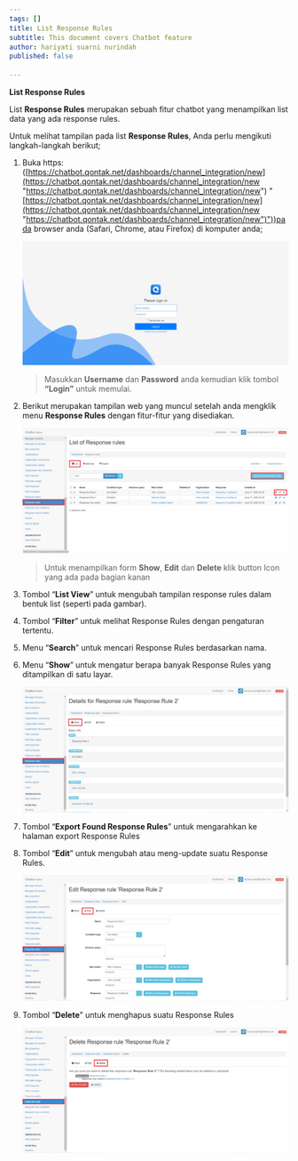 ```yaml
---
tags: []
title: List Response Rules
subtitle: This document covers Chatbot feature
author: hariyati suarni nurindah
published: false

---
```

**List Response Rules**

List **Response Rules** merupakan sebuah fitur chatbot yang menampilkan list data yang ada response rules.

Untuk melihat tampilan pada list **Response Rules**, Anda perlu mengikuti langkah-langkah berikut;

1. Buka https: ([https://chatbot.qontak.net/dashboards/channel_integration/new](https://chatbot.qontak.net/dashboards/channel_integration/new "https://chatbot.qontak.net/dashboards/channel_integration/new") "[https://chatbot.qontak.net/dashboards/channel_integration/new](https://chatbot.qontak.net/dashboards/channel_integration/new "https://chatbot.qontak.net/dashboards/channel_integration/new")"))pada browser anda (Safari, Chrome, atau Firefox) di komputer anda;

   ![](/uploads/channell.PNG)

   > Masukkan **Username** dan **Password** anda kemudian klik tombol **“Login”** untuk memulai.
2. Berikut merupakan tampilan web yang muncul setelah anda mengklik menu **Response Rules** dengan fitur-fitur yang disediakan.

   ![](/uploads/response-rules1.PNG)

   > Untuk menampilkan form **Show**, **Edit** dan **Delete** klik button Icon yang ada pada bagian kanan
3. Tombol “**List View**” untuk mengubah tampilan response rules dalam bentuk list (seperti pada gambar).
4. Tombol “**Filter**” untuk melihat Response Rules dengan pengaturan tertentu.
5. Menu “**Search**” untuk mencari Response Rules berdasarkan nama.
6. Menu “**Show**” untuk mengatur berapa banyak Response Rules yang ditampilkan di satu layar.

   ![](/uploads/response-rules2.PNG)
7. Tombol “**Export Found Response Rules**” untuk mengarahkan ke halaman export Response Rules
8. Tombol “**Edit**” untuk mengubah atau meng-update suatu Response Rules.

   ![](/uploads/response-rules3.PNG)
9. Tombol “**Delete**” untuk menghapus suatu Response Rules

   ![](/uploads/response-rules4.PNG)